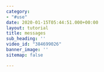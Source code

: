 ```yaml
---
category:
- "#use"
date: 2020-01-15T05:44:51.000+00:00
layout: tutorial
title: messages
sub_heading: ''
video_id: "384699026"
banner_image: ''
sitemap: false

---
```

